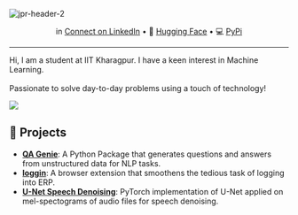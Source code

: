 
![jpr-header-2](https://github.com/1rsh/1rsh/assets/93649948/7ea8137a-3b4c-4d09-b10c-4cdb98a650ec)

<div align="center" >
  <p align="center">
    in <a href="https://www.linkedin.com/in/irsh">Connect on LinkedIn</a> • 
    🤗 <a href="https://huggingface.co/irsh">Hugging Face</a> • 
    💻 <a href="https://pypi.org/user/1rsh/">PyPi</a>
  </p>
</div>
<hr>

Hi, I am a student at IIT Kharagpur. I have a keen interest in Machine Learning. 
<br><br>
Passionate to solve day-to-day problems using a touch of technology!

<img src="https://komarev.com/ghpvc/?username=1rsh&style=flat-square"/>

## 💼 Projects

* [**QA Genie**](https://github.com/1rsh/qa-genie): A Python Package that generates questions and answers from unstructured data for NLP tasks.
* [**loggin**](https://github.com/1rsh/loggin): A browser extension that smoothens the tedious task of logging into ERP.
* [**U-Net Speech Denoising**](https://github.com/1rsh/unet-speech-denoising): PyTorch implementation of U-Net applied on mel-spectograms of audio files for speech denoising.
